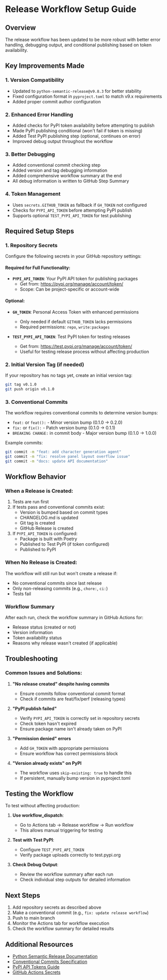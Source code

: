 # Release Workflow Setup Guide

## Overview
The release workflow has been updated to be more robust with better error handling, debugging output, and conditional publishing based on token availability.

## Key Improvements Made

### 1. Version Compatibility
- Updated to `python-semantic-release@v9.8.3` for better stability
- Fixed configuration format in `pyproject.toml` to match v9.x requirements
- Added proper commit author configuration

### 2. Enhanced Error Handling
- Added checks for PyPI token availability before attempting to publish
- Made PyPI publishing conditional (won't fail if token is missing)
- Added Test PyPI publishing step (optional, continues on error)
- Improved debug output throughout the workflow

### 3. Better Debugging
- Added conventional commit checking step
- Added version and tag debugging information
- Added comprehensive workflow summary at the end
- All debug information is written to GitHub Step Summary

### 4. Token Management
- Uses `secrets.GITHUB_TOKEN` as fallback if `GH_TOKEN` not configured
- Checks for `PYPI_API_TOKEN` before attempting PyPI publish
- Supports optional `TEST_PYPI_API_TOKEN` for test publishing

## Required Setup Steps

### 1. Repository Secrets
Configure the following secrets in your GitHub repository settings:

#### Required for Full Functionality:
- **`PYPI_API_TOKEN`**: Your PyPI API token for publishing packages
  - Get from: https://pypi.org/manage/account/token/
  - Scope: Can be project-specific or account-wide

#### Optional:
- **`GH_TOKEN`**: Personal Access Token with enhanced permissions
  - Only needed if default `GITHUB_TOKEN` lacks permissions
  - Required permissions: `repo`, `write:packages`

- **`TEST_PYPI_API_TOKEN`**: Test PyPI token for testing releases
  - Get from: https://test.pypi.org/manage/account/token/
  - Useful for testing release process without affecting production

### 2. Initial Version Tag (if needed)
If your repository has no tags yet, create an initial version tag:

```bash
git tag v0.1.0
git push origin v0.1.0
```

### 3. Conventional Commits
The workflow requires conventional commits to determine version bumps:

- `feat:` or `feat():` - Minor version bump (0.1.0 → 0.2.0)
- `fix:` or `fix():` - Patch version bump (0.1.0 → 0.1.1)
- `BREAKING CHANGE:` in commit body - Major version bump (0.1.0 → 1.0.0)

Example commits:
```bash
git commit -m "feat: add character generation agent"
git commit -m "fix: resolve panel layout overflow issue"
git commit -m "docs: update API documentation"
```

## Workflow Behavior

### When a Release is Created:
1. Tests are run first
2. If tests pass and conventional commits exist:
   - Version is bumped based on commit types
   - CHANGELOG.md is updated
   - Git tag is created
   - GitHub Release is created
3. If `PYPI_API_TOKEN` is configured:
   - Package is built with Poetry
   - Published to Test PyPI (if token configured)
   - Published to PyPI

### When No Release is Created:
The workflow will still run but won't create a release if:
- No conventional commits since last release
- Only non-releasing commits (e.g., `chore:`, `ci:`)
- Tests fail

### Workflow Summary
After each run, check the workflow summary in GitHub Actions for:
- Release status (created or not)
- Version information
- Token availability status
- Reasons why release wasn't created (if applicable)

## Troubleshooting

### Common Issues and Solutions:

1. **"No release created" despite having commits**
   - Ensure commits follow conventional commit format
   - Check if commits are feat/fix/perf (releasing types)

2. **"PyPI publish failed"**
   - Verify `PYPI_API_TOKEN` is correctly set in repository secrets
   - Check token hasn't expired
   - Ensure package name isn't already taken on PyPI

3. **"Permission denied" errors**
   - Add `GH_TOKEN` with appropriate permissions
   - Ensure workflow has correct permissions block

4. **"Version already exists" on PyPI**
   - The workflow uses `skip-existing: true` to handle this
   - If persistent, manually bump version in pyproject.toml

## Testing the Workflow

To test without affecting production:

1. **Use workflow_dispatch**:
   - Go to Actions tab → Release workflow → Run workflow
   - This allows manual triggering for testing

2. **Test with Test PyPI**:
   - Configure `TEST_PYPI_API_TOKEN`
   - Verify package uploads correctly to test.pypi.org

3. **Check Debug Output**:
   - Review the workflow summary after each run
   - Check individual step outputs for detailed information

## Next Steps

1. Add repository secrets as described above
2. Make a conventional commit (e.g., `fix: update release workflow`)
3. Push to main branch
4. Monitor the Actions tab for workflow execution
5. Check the workflow summary for detailed results

## Additional Resources

- [Python Semantic Release Documentation](https://python-semantic-release.readthedocs.io/)
- [Conventional Commits Specification](https://www.conventionalcommits.org/)
- [PyPI API Tokens Guide](https://pypi.org/help/#apitoken)
- [GitHub Actions Secrets](https://docs.github.com/en/actions/security-guides/encrypted-secrets)
